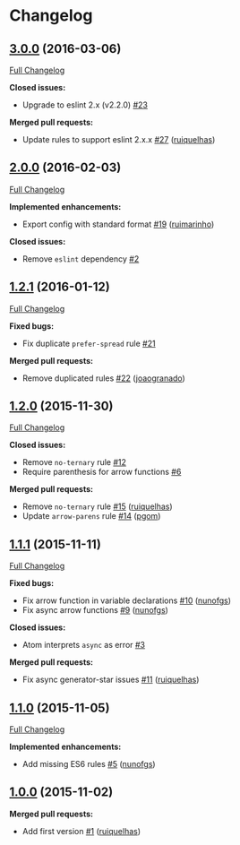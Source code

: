 # Changelog

## [3.0.0](https://github.com/seegno/eslint-config-seegno/tree/3.0.0) (2016-03-06)
[Full Changelog](https://github.com/seegno/eslint-config-seegno/compare/2.0.0...3.0.0)

**Closed issues:**

- Upgrade to eslint 2.x \(v2.2.0\) [\#23](https://github.com/seegno/eslint-config-seegno/issues/23)

**Merged pull requests:**

- Update rules to support eslint 2.x.x [\#27](https://github.com/seegno/eslint-config-seegno/pull/27) ([ruiquelhas](https://github.com/ruiquelhas))

## [2.0.0](https://github.com/seegno/eslint-config-seegno/tree/2.0.0) (2016-02-03)
[Full Changelog](https://github.com/seegno/eslint-config-seegno/compare/1.2.1...2.0.0)

**Implemented enhancements:**

- Export config with standard format [\#19](https://github.com/seegno/eslint-config-seegno/pull/19) ([ruimarinho](https://github.com/ruimarinho))

**Closed issues:**

- Remove `eslint` dependency [\#2](https://github.com/seegno/eslint-config-seegno/issues/2)

## [1.2.1](https://github.com/seegno/eslint-config-seegno/tree/1.2.1) (2016-01-12)
[Full Changelog](https://github.com/seegno/eslint-config-seegno/compare/1.2.0...1.2.1)

**Fixed bugs:**

- Fix duplicate `prefer-spread` rule [\#21](https://github.com/seegno/eslint-config-seegno/issues/21)

**Merged pull requests:**

- Remove duplicated rules [\#22](https://github.com/seegno/eslint-config-seegno/pull/22) ([joaogranado](https://github.com/joaogranado))

## [1.2.0](https://github.com/seegno/eslint-config-seegno/tree/1.2.0) (2015-11-30)
[Full Changelog](https://github.com/seegno/eslint-config-seegno/compare/1.1.1...1.2.0)

**Closed issues:**

- Remove `no-ternary` rule [\#12](https://github.com/seegno/eslint-config-seegno/issues/12)
- Require parenthesis for arrow functions [\#6](https://github.com/seegno/eslint-config-seegno/issues/6)

**Merged pull requests:**

- Remove `no-ternary` rule [\#15](https://github.com/seegno/eslint-config-seegno/pull/15) ([ruiquelhas](https://github.com/ruiquelhas))
- Update `arrow-parens` rule [\#14](https://github.com/seegno/eslint-config-seegno/pull/14) ([pgom](https://github.com/pgom))

## [1.1.1](https://github.com/seegno/eslint-config-seegno/tree/1.1.1) (2015-11-11)
[Full Changelog](https://github.com/seegno/eslint-config-seegno/compare/1.1.0...1.1.1)

**Fixed bugs:**

- Fix arrow function in variable declarations [\#10](https://github.com/seegno/eslint-config-seegno/pull/10) ([nunofgs](https://github.com/nunofgs))
- Fix async arrow functions [\#9](https://github.com/seegno/eslint-config-seegno/pull/9) ([nunofgs](https://github.com/nunofgs))

**Closed issues:**

- Atom interprets `async` as error [\#3](https://github.com/seegno/eslint-config-seegno/issues/3)

**Merged pull requests:**

- Fix async generator-star issues [\#11](https://github.com/seegno/eslint-config-seegno/pull/11) ([ruiquelhas](https://github.com/ruiquelhas))

## [1.1.0](https://github.com/seegno/eslint-config-seegno/tree/1.1.0) (2015-11-05)
[Full Changelog](https://github.com/seegno/eslint-config-seegno/compare/1.0.0...1.1.0)

**Implemented enhancements:**

- Add missing ES6 rules [\#5](https://github.com/seegno/eslint-config-seegno/pull/5) ([nunofgs](https://github.com/nunofgs))

## [1.0.0](https://github.com/seegno/eslint-config-seegno/tree/1.0.0) (2015-11-02)
**Merged pull requests:**

- Add first version [\#1](https://github.com/seegno/eslint-config-seegno/pull/1) ([ruiquelhas](https://github.com/ruiquelhas))
